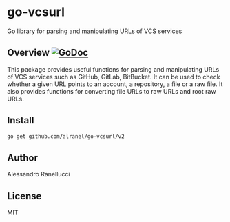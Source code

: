 # go-vcsurl

Go library for parsing and manipulating URLs of VCS services

## Overview [![GoDoc](https://godoc.org/github.com/alranel/go-vcsurl?status.svg)](https://godoc.org/github.com/alranel/go-vcsurl)

This package provides useful functions for parsing and manipulating URLs of VCS
services such as GitHub, GitLab, BitBucket. It can be used to check whether a
given URL points to an account, a repository, a file or a raw file. It also
provides functions for converting file URLs to raw URLs and root raw URLs.

## Install

```bash
go get github.com/alranel/go-vcsurl/v2
```

## Author

Alessandro Ranellucci

## License

MIT
